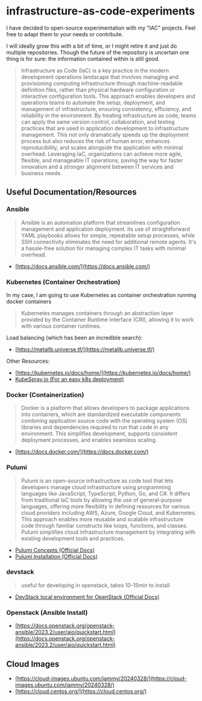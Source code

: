 # infrastructure-as-code-experiments

I have decided to open-source experimentation with my "IAC" projects. Feel free to adapt them to your needs or contribute.

I will ideally grow this with a bit of time, or I might retire it and just do multiple repositories. Though the future of the repository is uncertain one thing is for sure: the information contained within is still good.

> Infrastructure as Code (IaC) is a key practice in the modern development operations landscape that involves managing and provisioning computing infrastructure through machine-readable definition files, rather than physical hardware configuration or interactive configuration tools. This approach enables developers and operations teams to automate the setup, deployment, and management of infrastructure, ensuring consistency, efficiency, and reliability in the environment. By treating infrastructure as code, teams can apply the same version control, collaboration, and testing practices that are used in application development to infrastructure management. This not only dramatically speeds up the deployment process but also reduces the risk of human error, enhances reproducibility, and scales alongside the application with minimal overhead. Leveraging IaC, organizations can achieve more agile, flexible, and manageable IT operations, paving the way for faster innovation and a stronger alignment between IT services and business needs.

## Useful Documentation/Resources 

### Ansible

> Ansible is an automation platform that streamlines configuration management and application deployment. Its use of straightforward YAML playbooks allows for simple, repeatable setup processes, while SSH connectivity eliminates the need for additional remote agents. It's a hassle-free solution for managing complex IT tasks with minimal overhead.

- [https://docs.ansible.com/](https://docs.ansible.com/)

### Kubernetes (Container Orchestration)

In my case, I am going to use Kubernetes as container orchestration running docker containers

> Kubernetes manages containers through an abstraction layer provided by the Container Runtime Interface (CRI), allowing it to work with various container runtimes.

Load balancing (which has been an incredible search):
- [https://metallb.universe.tf/](https://metallb.universe.tf/)

Other Resources:

- [https://kubernetes.io/docs/home/](https://kubernetes.io/docs/home/)
- [KubeSpray.io (For an easy k8s deployment)](https://kubespray.io/#/)

### Docker (Containerization)

> Docker is a platform that allows developers to package applications into containers, which are standardized executable components combining application source code with the operating system (OS) libraries and dependencies required to run that code in any environment. This simplifies development, supports consistent deployment processes, and enables seamless scaling.

- [https://docs.docker.com/](https://docs.docker.com/)

### Pulumi

> Pulumi is an open-source infrastructure as code tool that lets developers manage cloud infrastructure using programming languages like JavaScript, TypeScript, Python, Go, and C#. It differs from traditional IaC tools by allowing the use of general-purpose languages, offering more flexibility in defining resources for various cloud providers including AWS, Azure, Google Cloud, and Kubernetes. This approach enables more reusable and scalable infrastructure code through familiar constructs like loops, functions, and classes. Pulumi simplifies cloud infrastructure management by integrating with existing development tools and practices.

- [Pulumi Concepts (Official Docs)](https://www.pulumi.com/docs/concepts/)
- [Pulumi Installation (Official Docs)](https://www.pulumi.com/registry/packages/openstack/installation-configuration/)

### devstack
> useful for developing in openstack, takes 10-15min to install

- [DevStack local environment for OpenStack (Official Docs)](https://docs.openstack.org/devstack/latest/)

### Openstack (Ansible Install)

- [https://docs.openstack.org/openstack-ansible/2023.2/user/aio/quickstart.html](https://docs.openstack.org/openstack-ansible/2023.2/user/aio/quickstart.html)

## Cloud Images

- [https://cloud-images.ubuntu.com/jammy/20240328/](https://cloud-images.ubuntu.com/jammy/20240328/)
- [https://cloud.centos.org/](https://cloud.centos.org/)

